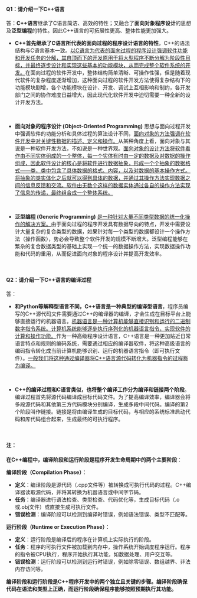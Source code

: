 #### Q1：请介绍一下C++语言  
答：**C++语言**继承了C语言简洁、高效的特性；又融合了**面向对象程序设计**的思想及**泛型编程**的特性。因此C++语言的可拓展性更高、整体性能更加强大。

- **C++首先继承了C语言所代表的面向过程的程序设计语言的特性**，C++的语法结构与C语言基本一致。<u>以C语言为代表的面向过程的程序设计强调软件功能和开发任务的分解，其自顶而下的开发原用于将大型程序不断分解为阶段性目标，并最终逐步设计和实现这些基本的功能模块，从而完成整个软件系统的开发。</u>在面向过程的软件开发中，整体结构简单清晰、可操作性强，但是随着现代软件的复杂程度逐渐增加，这种面向过程的软件开发方法使得复杂结构下的功能模块剧增，各个功能模块在设计、开发、调试上互相影响和制约，各开发部门之间的协作难度日益增大，因此现代化软件开发中迫切需要一种全新的设计开发方法。  
<br>  

- **面向对象的程序设计 (Object-Oriented Programming)** 思想与面向过程开发中强调软件的功能分析和具体过程的算法设计不同，<u>面向对象的方法强调在软件开发中对关键性数据的描述、定义和操作。</u>从某种角度上看，面向对象与其说是一种软件开发方法，不如说是一种世界观。<u>面向对象的设计方法将软件看作由不同实体组成的一个整体，每一个实体有时由一定的数据及对数据的操作组成，因此软件设计的核心是将软件进行数据抽象，形成一个个抽象的数据格式——类，类中包含了具体数据的格式、内容，以及对数据的基本操作方式。将抽象的类实体化之后就可以得到具体的数据，并通过其操作方法实现数据之间的信息反馈和交流。软件由无数个这样的数据实体通过各自的操作方法实现了信息的传递，最终组合成一个整体系统。</u>  
<br>  

- **泛型编程 (Generic Programming)** <u>是一种针对大量不同类型数据的统一化操作的解决方案。</u>由于面向过程的程序开发具有数据导向的特点，开发中需要设计大量复杂的复合类型的数据，如果针对每一个类型的数据都设计一个操作方法（操作函数），势必会导致整个软件开发的规模不断增大。泛型编程能够在繁杂的复合数据类型的基础上实现一个统一的数据操作方法，实现数据操作功能和代码的重用，从而促进面向对象的程序设计并提高开发效率。  
<br>  


#### Q2：请介绍一下C++语言的编译过程  
答：
- **和Python等解释型语言不同，C++语言是一种典型的编译型语言**，程序员编写的C++源代码文件需要通过C++的编译器的编译，才会生成在目标平台上能够直接运行的机器语言。<u>机器语言是一种计算机能够直接识别和运行的二进制数字指令系统。计算机系统能够逐步执行序列化的机器语言指令，实现软件的计算和操作功能。</u>作为一种高级程序设计语言，C++语言是一种更加贴近日常语言特点和规则的编码系统，需要通过相应的编译器软件，将这种高级语言的编码指令转化成当前计算机能够识别、运行的机器语言指令（即可执行文件）。<u>一般我们将这种通过编译器将C++语言源代码转化为机器指令的过程称为编译。</u>  
<br>  

- **C++的编译过程和C语言类似，也将整个编译工作分为编译和链接两个阶段**。编译过程首先将源代码编译成目标代码文件。为了提高编译效率，编译器会将多段源代码和其他第三方代码模块分别编译，生成多段中间代码。编译的第2个阶段叫作链接。链接是将由编译生成的目标代码，与相应的系统标准启动代码和库代码组合起来，生成最终的可执行程序。
<br>  


#### 注：
**在C++编程中，编译阶段和运行阶段是程序开发生命周期中的两个主要阶段**：

**编译阶段（Compilation Phase）**：
* **定义**：编译阶段是源代码（.cpp文件等）被转换成可执行代码的过程。C++编译器读取源代码，并将其转换为机器语言或中间字节码。
* **任务**：编译器进行语法检查、类型检查、代码优化等，生成目标代码（.o或.obj文件）或直接生成可执行文件。
* **错误检测**：编译阶段可以检测到编译时错误，例如语法错误、类型不匹配等。

**运行阶段（Runtime or Execution Phase）**：
* **定义**：运行阶段是编译后的程序在计算机上实际执行的阶段。
* **任务**：程序的可执行文件被加载到内存中，操作系统开始调度程序运行。程序的指令被CPU执行，程序开始执行其功能，如数据处理、用户交互等。
* **错误检测**：运行阶段可以检测到运行时错误，例如除零错误、数组越界、非法内存访问等。

**编译阶段和运行阶段是C++程序开发中的两个独立且关键的步骤。编译阶段确保代码在语法和类型上正确，而运行阶段确保程序能够按照预期执行其功能。**